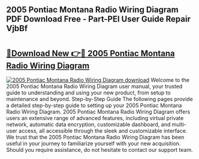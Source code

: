 ## 2005 Pontiac Montana Radio Wiring Diagram PDF Download Free - Part-PEl User Guide Repair VjbBf

# <h2><a href="http://dfh8n7v.blite.top/?on=2005+Pontiac+Montana+Radio+Wiring+Diagram">🔗Download New 👉🔴 2005 Pontiac Montana Radio Wiring Diagram</a></h2>

[![2005 Pontiac Montana Radio Wiring Diagram download](https://i.imgur.com/lujVjoI.png)](http://dfh8n7v.blite.top/?on=2005+Pontiac+Montana+Radio+Wiring+Diagram)
Welcome to the 2005 Pontiac Montana Radio Wiring Diagram user manual, your trusted guide to understanding and using your new product, from setup to maintenance and beyond. Step-by-Step Guide The following pages provide a detailed step-by-step guide to setting up your 2005 Pontiac Montana Radio Wiring Diagram. 2005 Pontiac Montana Radio Wiring Diagram offers users an extensive range of advanced features, including virtual private network, automatic data encryption, customizable dashboard, and multi-user access, all accessible through the sleek and customizable interface. We trust that the 2005 Pontiac Montana Radio Wiring Diagram has been useful in your journey to familiarize yourself with your new acquisition. Should you require assistance, do not hesitate to contact our support team.
